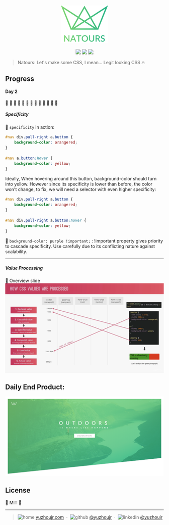 <h3 style="text-align:center;font-weight: 300;" align="center">
  <img src="../img/logo-green-2x.png" width="150px">
</h3>

<p align="center">
  <img src="https://img.shields.io/badge/license-MIT-yellow.svg?style=flat-square">
  <img src="https://img.shields.io/badge/downloads-0k-yellow.svg?style=flat-square">
  <img src="https://img.shields.io/badge/build-passing-yellow.svg?style=flat-square">
</p>


> Natours: Let's make some CSS, I mean... Legit looking CSS 🔥


## Progress

#### Day 2

🍇 🍊 🍋 🍌 🍍 🍎 🍏 🍐 🍑 🍒 🍓 🥝 🍅
##### Specificity

🍉 `specificity` in action:

```css
#nav div.pull-right a.button {
    background-color: orangered;
}

#nav a.button:hover {
    background-color: yellow;
}
```

Ideally, When hovering around this button, background-color should turn into yellow. However since its specificity is lower than before, the color won't change, to fix, we will need a selector with even higher specificity:

```css
#nav div.pull-right a.button {
    background-color: orangered;
}

#nav div.pull-right a.button:hover {
    background-color: yellow;
}
```
🍈 `background-color: purple !important;` : !important property gives priority to cascade specificity. Use carefully due to its conflicting nature against scalability.

---

##### Value Processing

🍇 Overview slide
![Overview](img/day2_value.png)


## Daily End Product:
![Day1](../progress/day1.png)


## License

🌱 MIT 🌱

---

> ![home](http://yuzhoujr.com/emoji/home.svg) [yuzhoujr.com](http://www.yuzhoujr.com) &nbsp;&middot;&nbsp;
> ![github](http://yuzhoujr.com/emoji/github.svg)  [@yuzhoujr](https://github.com/yuzhoujr) &nbsp;&middot;&nbsp;
> ![linkedin](http://yuzhoujr.com/emoji/linkedin.svg)  [@yuzhoujr](https://linkedin.com/in/yuzhoujr)
